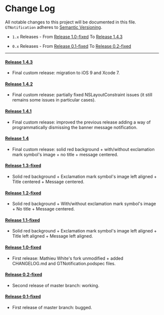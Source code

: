 # Change Log
All notable changes to this project will be documented in this file.
`GTNotification` adheres to [Semantic Versioning](http://semver.org/).

- `1.x` Releases - From [Release 1.0-fixed](https://github.com/King-Wizard/GTNotification/releases/tag/1.0-fixed) To [Release 1.4.3](https://github.com/King-Wizard/GTNotification/releases/tag/1.4.3)

- `0.x` Releases - From [Release 0.1-fixed](https://github.com/King-Wizard/GTNotification/releases/tag/0.1-fixed) To [Release 0.2-fixed](https://github.com/King-Wizard/GTNotification/releases/tag/0.2-fixed)

---

#### [Release 1.4.3](https://github.com/King-Wizard/GTNotification/releases/tag/1.4.3)
- Final custom release: migration to iOS 9 and Xcode 7.

#### [Release 1.4.2](https://github.com/King-Wizard/GTNotification/releases/tag/1.4.2)
- Final custom release: partially fixed NSLayoutConstraint issues (it still remains some issues in particular cases).

#### [Release 1.4.1](https://github.com/King-Wizard/GTNotification/releases/tag/1.4.1)
- Final custom release: improved the previous release adding a way of programmatically dismissing the banner message notification.

#### [Release 1.4](https://github.com/King-Wizard/GTNotification/releases/tag/1.4)
- Final custom release: solid red background + with/without exclamation mark symbol's image + no title + message centered.

#### [Release 1.3-fixed](https://github.com/King-Wizard/GTNotification/releases/tag/1.3-fixed)
- Solid red background + Exclamation mark symbol's image left aligned + Title centered + Message centered.

#### [Release 1.2-fixed](https://github.com/King-Wizard/GTNotification/releases/tag/1.2-fixed)
- Solid red background + With/without exclamation mark symbol's image + No title + Message centered.

#### [Release 1.1-fixed](https://github.com/King-Wizard/GTNotification/releases/tag/1.1-fixed)
- Solid red background + Exclamation mark symbol's image left aligned + Title left aligned + Message left aligned.

#### [Release 1.0-fixed](https://github.com/King-Wizard/GTNotification/releases/tag/1.0-fixed)
- First release: Mathieu White's fork unmodified + added CHANGELOG.md and GTNotification.podspec files.

#### [Release 0.2-fixed](https://github.com/King-Wizard/GTNotification/releases/tag/0.2-fixed)
- Second release of master branch: working.

#### [Release 0.1-fixed](https://github.com/King-Wizard/GTNotification/releases/tag/0.1-fixed)
- First release of master branch: bugged.
